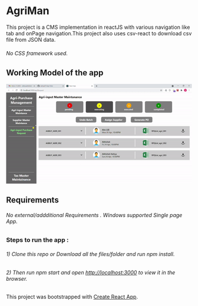 # AgriMan

This project is a CMS implementation in reactJS with various navigation like tab and onPage navigation.This project also uses csv-react to download csv file from JSON data.
###### No CSS framework used.

## Working Model of the app
![demp](agri.gif)

## Requirements
###### No external/addditional Requirements . Windows supported Single page App. 
 
### <b>Steps to run the app</b> :
###### 1) Clone this repo or Download all the files/folder and run npm install.
###### 2) Then run npm start and open [http://localhost:3000](http://localhost:3000) to view it in the browser. 

This project was bootstrapped with [Create React App](https://github.com/facebook/create-react-app).

